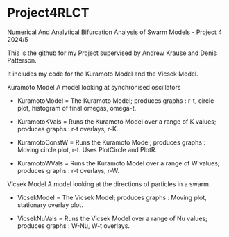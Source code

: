 # Project4RLCT
Numerical And Analytical Bifurcation Analysis of Swarm Models - Project 4 2024/5


This is the github for my Project supervised by Andrew Krause and Denis Patterson.

It includes my code for the Kuramoto Model and the Vicsek Model.

Kuramoto Model 
A model looking at synchronised oscillators

- KuramotoModel = The Kuramoto Model; produces graphs : r-t, circle plot, histogram of final omegas, omega-t.

- KuramotoKVals = Runs the Kuramoto Model over a range of K values; produces graphs : r-t overlays, r-K.

- KuramotoConstW = Runs the Kuramoto Model; produces graphs : Moving circle plot, r-t. Uses PlotCircle and PlotR.

- KuramotoWVals = Runs the Kuramoto Model over a range of W values; produces graphs : r-t overlays, r-W.


Vicsek Model
A model looking at the directions of particles in a swarm.

- VicsekModel = The Vicsek Model; produces graphs : Moving plot, stationary overlay plot.

- VicsekNuVals = Runs the Vicsek Model over a range of Nu values; produces graphs : W-Nu, W-t overlays.
